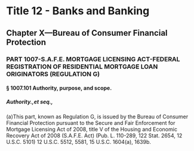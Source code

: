 
# Title 12 - Banks and Banking
## Chapter X—Bureau of Consumer Financial Protection
### PART 1007-S.A.F.E. MORTGAGE LICENSING ACT-FEDERAL REGISTRATION OF RESIDENTIAL MORTGAGE LOAN ORIGINATORS (REGULATION G)
#### § 1007.101 Authority, purpose, and scope.
##### Authority.,et seq.,

(a)This part, known as Regulation G, is issued by the Bureau of Consumer Financial Protection pursuant to the Secure and Fair Enforcement for Mortgage Licensing Act of 2008, title V of the Housing and Economic Recovery Act of 2008 (S.A.F.E. Act) (Pub. L. 110-289, 122 Stat. 2654, 12 U.S.C. 5101) 12 U.S.C. 5512, 5581, 15 U.S.C. 1604(a), 1639b.
